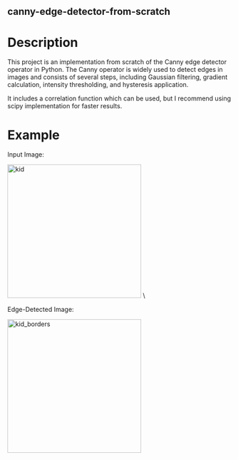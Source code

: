 ## canny-edge-detector-from-scratch

# Description

This project is an implementation from scratch of the Canny edge detector operator in Python. 
The Canny operator is widely used to detect edges in images and consists of several steps, including Gaussian filtering, 
gradient calculation, intensity thresholding, and hysteresis application.

It includes a correlation function which can be used, but I recommend using scipy implementation for faster results.

# Example

Input Image:

<img src="https://github.com/javipzv/canny-edge-detector-from-scratch/assets/90279135/a6807a6e-bb63-482e-b6dd-884fa1ed9e7a" width="300" alt="kid"> \\

Edge-Detected Image:

<img src="https://github.com/javipzv/canny-edge-detector-from-scratch/assets/90279135/f6401366-54f0-424e-b468-4fe2a071ebe0" width="300" alt="kid_borders">


